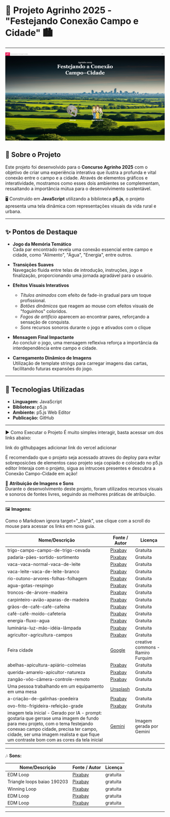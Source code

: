 # 🌾 Projeto Agrinho 2025 - **"Festejando Conexão Campo e Cidade"** 🏙️

---
![Foto do Projeto](agrinho2025.png)
## 🎯 Sobre o Projeto

Este projeto foi desenvolvido para o **Concurso Agrinho 2025** com o objetivo de criar uma experiência interativa que ilustra a profunda e vital conexão entre o campo e a cidade. Através de elementos gráficos e interatividade, mostramos como esses dois ambientes se complementam, ressaltando a importância mútua para o desenvolvimento sustentável.

🖥️ Construído em **JavaScript** utilizando a biblioteca **p5.js**, o projeto apresenta uma tela dinâmica com representações visuais da vida rural e urbana.

---

## ✨ Pontos de Destaque

- **Jogo da Memória Temático**  
  Cada par encontrado revela uma conexão essencial entre campo e cidade, como "Alimento", "Água", "Energia", entre outros.

- **Transições Suaves**  
  Navegação fluida entre telas de introdução, instruções, jogo e finalização, proporcionando uma jornada agradável para o usuário.

- **Efeitos Visuais Interativos**  
  - *Títulos animados* com efeito de fade-in gradual para um toque profissional.  
  - *Botões dinâmicos* que reagem ao mouse com efeitos visuais de "foguinhos" coloridos.  
  - *Fogos de artifício* aparecem ao encontrar pares, reforçando a sensação de conquista.
  -  *Sons* recursos sonoros durante o jogo e ativados com o clique

- **Mensagem Final Impactante**  
  Ao concluir o jogo, uma mensagem reflexiva reforça a importância da interdependência entre campo e cidade.

- **Carregamento Dinâmico de Imagens**  
  Utilização de template strings para carregar imagens das cartas, facilitando futuras expansões do jogo.

---

## 🚀 Tecnologias Utilizadas

- **Linguagem:** JavaScript  
- **Biblioteca:** p5.js  
- **Ambiente:** p5.js Web Editor  
- **Publicação:** GitHub 

---

▶️ Como Executar o Projeto
É muito simples interagir, basta acessar um dos links abaixo:

link do githubpages adicionar
link do vercel adicionar

É recomendado que o projeto seja acessado atraves do deploy para evitar sobreposicões de elementos caso projeto seja copiado e colocado no p5.js editor
Interaja com o projeto, sigua as intrucoes presentes e descubra a Conexão Campo-Cidade em ação!

🎵 **Atribuição de Imagens e Sons**  
Durante o desenvolvimento deste projeto, foram utilizados recursos visuais e sonoros de fontes livres, seguindo as melhores práticas de atribuição.

---

🖼️ **Imagens:**

Como o Markdown ignora target="_blank", use clique com a scroll do mouse para acessar os links em nova guia.

| Nome/Descrição    | Fonte / Autor                                      | Licença               |
|-------------------|---------------------------------------------------|-----------------------|
| trigo-campo-campo-de-trigo-cevada      | [Pixabay](https://pixabay.com/pt/photos/trigo-campo-campo-de-trigo-cevada-2549245/)                   | Gratuita              |
| padaria-pães-sortido-sortimento       | [Pixabay](https://pixabay.com/pt/photos/padaria-p%C3%A3es-sortido-sortimento-1868925/)                   | Gratuita              |
| vaca-vaca-normal-vaca-de-leite       | [Pixabay](https://pixabay.com/pt/photos/vaca-vaca-normal-vaca-de-leite-7957275/)                   | Gratuita              |
| vaca-leite-vaca-de-leite-branco       | [Pixabay](https://pixabay.com/pt/photos/vaca-leite-vaca-de-leite-branco-4909684/)                   | Gratuita              |
| rio-outono-arvores-folhas-folhagem       | [Pixabay](https://pixabay.com/pt/photos/rio-outono-arvores-folhas-folhagem-219972/)                   | Gratuita              |
| agua-gotas-respingo       | [Pixabay](https://pixabay.com/pt/photos/agua-gotas-respingo-got%C3%ADcula-4967843/)                   | Gratuita              |
| troncos-de-árvore-madeira       | [Pixabay](https://pixabay.com/pt/photos/troncos-de-%C3%A1rvore-madeira-6707746/)                   | Gratuita              |
| carpinteiro-avião-aparas-de-madeira       | [Pixabay](https://pixabay.com/pt/photos/carpinteiro-avi%C3%A3o-aparas-de-madeira-4015109/)                   | Gratuita              |
| grãos-de-café-café-cafeína       | [Pixabay](https://pixabay.com/pt/photos/gr%C3%A3os-de-caf%C3%A9-caf%C3%A9-cafe%C3%ADna-7126154/)                   | Gratuita              |
| café-café-moído-cafeteria       | [Pixabay](https://pixabay.com/pt/photos/caf%C3%A9-caf%C3%A9-mo%C3%ADdo-cafeteria-206142/)                   | Gratuita              |
| energia-fluxo-agua       | [Pixabay](https://pixabay.com/pt/photos/energia-fluxo-agua-2976738/)                   | Gratuita              |
| luminária-luz-mão-idéia-lâmpada       | [Pixabay](https://pixabay.com/pt/photos/lumin%C3%A1ria-luz-m%C3%A3o-id%C3%A9ia-l%C3%A2mpada-2663053/)                   | Gratuita              |
| agricultor-agricultura-campos      | [Pixabay](https://pixabay.com/pt/photos/agricultor-agricultura-campos-8294716/)                   | Gratuita              |
| Feira cidade       | [Google](https://images.app.goo.gl/e4cUGnKpVvGXcYWL9)                   | creative commons - Ramiro Furquim             |
| abelhas-apicultura-apiário-colmeias       | [Pixabay](https://pixabay.com/pt/photos/abelhas-apicultura-api%C3%A1rio-colmeias-7170198/)                   | Gratuita              |
| querida-amarelo-apicultor-natureza       | [Pixabay](https://pixabay.com/pt/photos/querida-amarelo-apicultor-natureza-1958464/)                   | Gratuita              |
| zangão-vôo-câmera-controle-remoto       | [Pixabay](https://pixabay.com/pt/photos/zang%C3%A3o-v%C3%B4o-c%C3%A2mera-controle-remoto-1866742/)                   | Gratuita              |
| Uma pessoa trabalhando em um equipamento em uma mesa       | [Unsplash](https://unsplash.com/pt-br/fotografias/uma-pessoa-trabalhando-em-um-equipamento-em-uma-mesa-3PJNIvkf-Tw)                   | Gratuita              |
| a-criação-de-galinhas-poedeira       | [Pixabay](https://pixabay.com/pt/photos/a-cria%C3%A7%C3%A3o-de-galinhas-poedeiras-4133960/)                   | Gratuita              |
| ovo-frito-frigideira-refeição-grade       | [Pixabay](https://pixabay.com/pt/photos/ovo-frito-frigideira-refei%C3%A7%C3%A3o-grade-3238173/)                   | Gratuita              |
| imagem tela inicial - Gerado por IA - prompt: gostaria que gerrase uma imagem de fundo para meu projeto, com o tema festejando conexao campo cidade, precisa ter campo, cidade, ser uma imagem realista e que fique um contraste bom com as cores da tela inicial | [Gemini](https://gemini.google.com/?hl=pt-BR)                  | Imagem gerada por Gemini|

---

🎶 **Sons:**

| Nome/Descrição    | Fonte / Autor                                      | Licença               |
|-------------------|---------------------------------------------------|-----------------------|
| EDM Loop   | [Pixabay](https://pixabay.com/pt/sound-effects/edm-loop-319038/)               | gratuita      |
| Triangle loops baiao 190203 | [Pixabay](https://pixabay.com/pt/sound-effects/triangle-loops-baiao-190203/)               | gratuita      |
| Winning Loop   | [Pixabay]([https://pixabay.com/pt/sound-effects/edm-loop-319038/](https://pixabay.com/pt/sound-effects/winning-loop-228639/))               | gratuita      |
| EDM Loop   | [Pixabay](https://pixabay.com/pt/sound-effects/edm-loop-319038/)               | gratuita      |
| EDM Loop   | [Pixabay](https://pixabay.com/pt/sound-effects/edm-loop-319038/)               | gratuita      |

---

